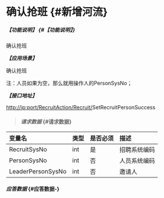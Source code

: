 # 确认抢班 {#新增河流}

##### _【功能说明】_ {#【功能说明】}

确认抢班

_**【应用场景】**_

确认抢班

注：人员如果为空，那么就用操作人的PersonSysNo；

_**【接口地址】**_

[http://ip:port/RecruitAction/Recruit/](http://ip:port/HMAction/River/AddRiver)SetRecruitPersonSuccess

> #### _请求数据_ {#请求数据}

| 变量名 | 类型 | 是否必须 | 描述 |
| :--- | :--- | :--- | :--- |
| RecruitSysNo | int | 是 | 招聘系统编码 |
| PersonSysNo | int | 否 | 人员系统编码 |
| LeaderPersonSysNo| int| 否 | 邀请人 |





#### _应答数据_ {#应答数据-}



